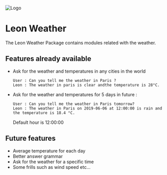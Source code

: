 ![Logo](https://zupimages.net/up/19/23/fn36.png)
# Leon Weather

The Leon Weather Package contains modules related with the weather.

## Features already available 

- Ask for the weather and temperatures in any cities in the world

  ``` 
  User : Can you tell me the weather in Paris ?
  Leon : The weather in paris is clear andthe temperature is 28°C.
  ```

- Ask for the weather and temperatures for 5 days in future :

  ```
  User : Can you tell me the weather in Paris tomorrow?
  Leon : The weather in Paris on 2019-06-06 at 12:00:00 is rain and the temperature is 18.4 °C.
  ```

  Default hour is 12:00:00

## Future features 

- Average temperature for each day
- Better answer grammar
- Ask for the weather for a specific time
- Some frills such as wind speed etc...
